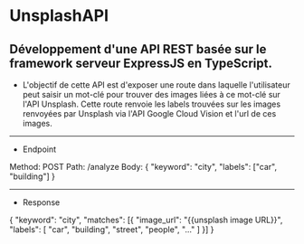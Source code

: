 ﻿# UnsplashAPI

## Développement d'une API REST basée sur le framework serveur ExpressJS en TypeScript. 

* L'objectif de cette API est d'exposer une route dans laquelle l'utilisateur peut saisir un
mot-clé pour trouver des images liées à ce mot-clé sur l'API Unsplash. Cette route renvoie les labels
trouvées sur les images renvoyées par Unsplash via l'API Google Cloud Vision et l'url de ces images.
____________________________________________________________________________________________________ 
 * Endpoint 
 
Method: POST
Path: /analyze
Body: {
  "keyword": "city",
  "labels": ["car", "building"]
}
_____________________________________________________________________________________________________
 * Response

{
"keyword": "city",
"matches": [{
  "image_url": "{{unsplash image URL}}",
  "labels": [
  "car",
  "building",
  "street",
  "people",
  "..."
  ]
  }]
 }
